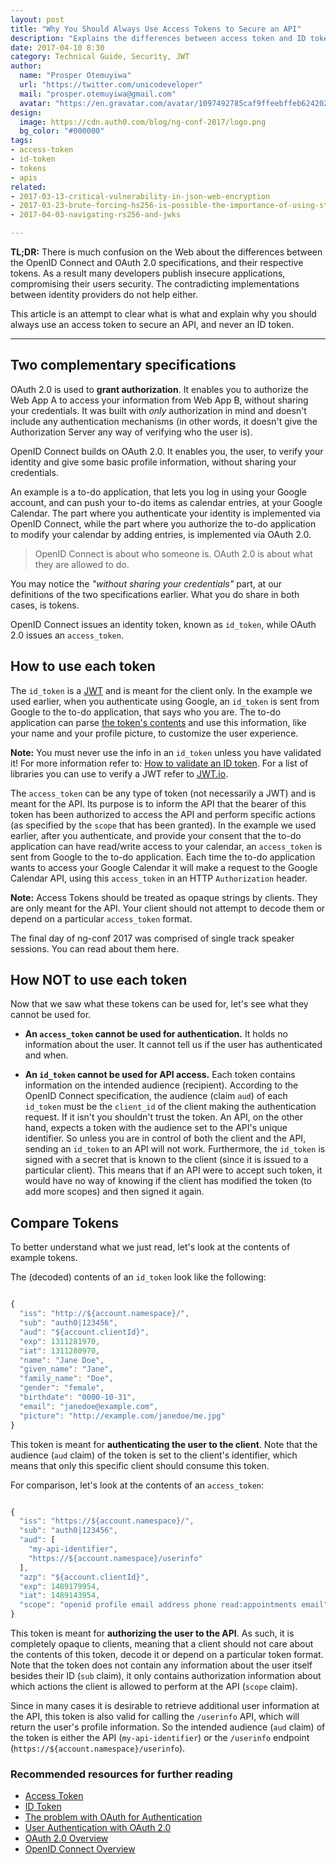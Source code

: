 ```yaml
---
layout: post
title: "Why You Should Always Use Access Tokens to Secure an API"
description: "Explains the differences between access token and ID token and why the later should never be used to secure an API."
date: 2017-04-10 8:30
category: Technical Guide, Security, JWT
author:
  name: "Prosper Otemuyiwa"
  url: "https://twitter.com/unicodeveloper"
  mail: "prosper.otemuyiwa@gmail.com"
  avatar: "https://en.gravatar.com/avatar/1097492785caf9ffeebffeb624202d8f?s=200"
design:
  image: https://cdn.auth0.com/blog/ng-conf-2017/logo.png
  bg_color: "#000000"
tags:
- access-token
- id-token
- tokens
- apis
related:
- 2017-03-13-critical-vulnerability-in-json-web-encryption
- 2017-03-23-brute-forcing-hs256-is-possible-the-importance-of-using-strong-keys-to-sign-jwts
- 2017-04-03-navigating-rs256-and-jwks

---
```


**TL;DR:** There is much confusion on the Web about the differences between the OpenID Connect and OAuth 2.0 specifications, and their respective tokens. As a result many developers publish insecure applications, compromising their users security. The contradicting implementations between identity providers do not help either.

This article is an attempt to clear what is what and explain why you should always use an access token to secure an API, and never an ID token.

---

## Two complementary specifications

OAuth 2.0 is used to **grant authorization**. It enables you to authorize the Web App A to access your information from Web App B, without sharing your credentials. It was built with *only* authorization in mind and doesn't include any authentication mechanisms (in other words, it doesn't give the Authorization Server any way of verifying who the user is).

OpenID Connect builds on OAuth 2.0. It enables you, the user, to verify your identity and give some basic profile information, without sharing your credentials.

An example is a to-do application, that lets you log in using your Google account, and can push your to-do items as calendar entries, at your Google Calendar. The part where you authenticate your identity is implemented via OpenID Connect, while the part where you authorize the to-do application to modify your calendar by adding entries, is implemented via OAuth 2.0.

> OpenID Connect is about who someone is. OAuth 2.0 is about what they are allowed to do.

You may notice the *"without sharing your credentials"* part, at our definitions of the two specifications earlier. What you do share in both cases, is tokens.

OpenID Connect issues an identity token, known as `id_token`, while OAuth 2.0 issues an `access_token`.

## How to use each token

The `id_token` is a [JWT](https://auth0.com/docs/jwt) and is meant for the client only. In the example we used earlier, when you authenticate using Google, an `id_token` is sent from Google to the to-do application, that says who you are. The to-do application can parse [the token's contents](https://openid.net/specs/openid-connect-core-1_0.html#StandardClaims) and use this information, like your name and your profile picture, to customize the user experience.

**Note:** You must never use the info in an `id_token` unless you have validated it! For more information refer to: [How to validate an ID token](https://auth0.com/docs/tokens/id-token#how-to-validate-an-id-token). For a list of libraries you can use to verify a JWT refer to [JWT.io](https://jwt.io/).

The `access_token` can be any type of token (not necessarily a JWT) and is meant for the API. Its purpose is to inform the API that the bearer of this token has been authorized to access the API and perform specific actions (as specified by the `scope` that has been granted). In the example we used earlier, after you authenticate, and provide your consent that the to-do application can have read/write access to your calendar, an `access_token` is sent from Google to the to-do application. Each time the to-do application wants to access your Google Calendar it will make a request to the Google Calendar API, using this `access_token` in an HTTP `Authorization` header.

**Note:** Access Tokens should be treated as opaque strings by clients. They are only meant for the API. Your client should not attempt to decode them or depend on a particular `access_token` format.

The final day of ng-conf 2017 was comprised of single track speaker sessions. You can read about them here.

## How NOT to use each token

Now that we saw what these tokens can be used for, let's see what they cannot be used for.

* **An `access_token` cannot be used for authentication.** It holds no information about the user. It cannot tell us if the user has authenticated and when.

* **An `id_token` cannot be used for API access.** Each token contains information on the intended audience (recipient). According to the OpenID Connect specification, the audience (claim `aud`) of each `id_token` must be the `client_id` of the client making the authentication request. If it isn't you shouldn't trust the token. An API, on the other hand, expects a token with the audience set to the API's unique identifier. So unless you are in control of both the client and the API, sending an `id_token` to an API will not work. Furthermore, the `id_token` is signed with a secret that is known to the client (since it is issued to a particular client). This means that if an API were to accept such token, it would have no way of knowing if the client has modified the token (to add more scopes) and then signed it again.

## Compare Tokens

To better understand what we just read, let's look at the contents of example tokens.

The (decoded) contents of an `id_token` look like the following:

```js

{
  "iss": "http://${account.namespace}/",
  "sub": "auth0|123456",
  "aud": "${account.clientId}",
  "exp": 1311281970,
  "iat": 1311280970,
  "name": "Jane Doe",
  "given_name": "Jane",
  "family_name": "Doe",
  "gender": "female",
  "birthdate": "0000-10-31",
  "email": "janedoe@example.com",
  "picture": "http://example.com/janedoe/me.jpg"
}

```

This token is meant for **authenticating the user to the client**. Note that the audience (`aud` claim) of the token is set to the client's identifier, which means that only this specific client should consume this token.

For comparison, let's look at the contents of an `access_token`:

```js

{
  "iss": "https://${account.namespace}/",
  "sub": "auth0|123456",
  "aud": [
    "my-api-identifier",
    "https://${account.namespace}/userinfo"
  ],
  "azp": "${account.clientId}",
  "exp": 1489179954,
  "iat": 1489143954,
  "scope": "openid profile email address phone read:appointments email"
}

```

This token is meant for **authorizing the user to the API**. As such, it is completely opaque to clients, meaning that a client should not care about the contents of this token, decode it or depend on a particular token format. Note that the token does not contain any information about the user itself besides their ID (`sub` claim), it only contains authorization information about which actions the client is allowed to perform at the API (`scope` claim).

Since in many cases it is desirable to retrieve additional user information at the API, this token is also valid for calling the `/userinfo` API, which will return the user's profile information. So the intended audience (`aud` claim) of the token is either the API (`my-api-identifier`) or the `/userinfo` endpoint (`https://${account.namespace}/userinfo`).

### Recommended resources for further reading

* [Access Token](https://auth0.com/docs/tokens/access-token)
* [ID Token](https://auth0.com/docs/tokens/id-token)
* [The problem with OAuth for Authentication](http://www.thread-safe.com/2012/01/problem-with-oauth-for-authentication.html)
* [User Authentication with OAuth 2.0](https://oauth.net/articles/authentication/)
* [OAuth 2.0 Overview](https://auth0.com/docs/protocols/oauth2)
* [OpenID Connect Overview](https://auth0.com/docs/protocols/oidc)